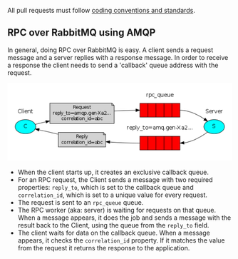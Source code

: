All pull requests must follow [coding conventions and standards](https://github.com/School-Improvement-Network/coding-conventions).

## RPC over RabbitMQ using AMQP

In general, doing RPC over RabbitMQ is easy. A client sends a request message and a server replies with a response message. In order to receive a response the client needs to send a 'callback' queue address with the request.

![RabbitMQ RPC](rabbitmq_rpc.png)

 * When the client starts up, it creates an exclusive callback queue.
 * For an RPC request, the Client sends a message with two required properties: `reply_to`, which is set to the callback queue and `correlation_id`, which is set to a unique value for every request.
 * The request is sent to an `rpc_queue` queue.
 * The RPC worker (aka: server) is waiting for requests on that queue. When a message appears, it does the job and sends a message with the result back to the Client, using the queue from the `reply_to` field.
 * The client waits for data on the callback queue. When a message appears, it checks the `correlation_id` property. If it matches the value from the request it returns the response to the application.